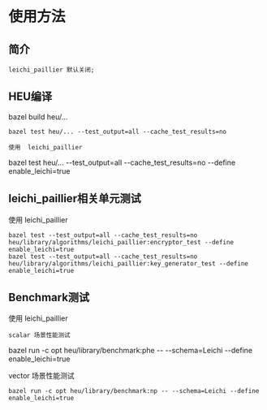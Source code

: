 # 使用方法

## 简介
```
leichi_paillier 默认关闭;
```
## HEU编译

bazel build heu/...
```
bazel test heu/... --test_output=all --cache_test_results=no

使用  leichi_paillier
```
bazel test heu/... --test_output=all --cache_test_results=no   --define enable_leichi=true


## leichi_paillier相关单元测试

使用 leichi_paillier
```
bazel test --test_output=all --cache_test_results=no heu/library/algorithms/leichi_paillier:encryptor_test --define enable_leichi=true
bazel test --test_output=all --cache_test_results=no heu/library/algorithms/leichi_paillier:key_generator_test --define enable_leichi=true

```
## Benchmark测试

使用 leichi_paillier
```
scalar 场景性能测试
```
bazel run -c opt heu/library/benchmark:phe -- --schema=Leichi --define enable_leichi=true

vector 场景性能测试
```
bazel run -c opt heu/library/benchmark:np -- --schema=Leichi --define enable_leichi=true